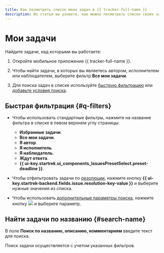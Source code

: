 ```yaml
---
title: Как посмотреть список моих задач в {{ tracker-full-name }}
description: Из статьи вы узнаете, как можно посмотреть список своих задач.
---
```


# Мои задачи

Найдите задачи, над которыми вы работаете:

1. Откройте мобильное приложение {{ tracker-full-name }}. 

1. Чтобы найти задачи, в которых вы являетесь автором, исполнителем или наблюдателем, выберите фильтр **Все мои задачи**.

1. Для поиска задач в списке используйте [быструю фильтрацию](#q-filters) или [добавьте условия поиска](default-filters.md#add-condition).

## Быстрая фильтрация {#q-filters}

* Чтобы использовать стандартные фильтры, нажмите на название фильтра в списке в левом верхнем углу страницы:
    * **Избранные задачи**.
    * **Все мои задачи**.
    * **Я автор**.
    * **Я исполнитель**.
    * **Я наблюдатель**.
    * **Ждут ответа**.
    * **{{ ui-key.startrek.ui_components_IssuesPresetSelect.preset-deadline }}**.

* Чтобы отфильтровать задачи по [резолюции](../manager/create-resolution.md), нажмите кнопку **{{ ui-key.startrek-backend.fields.issue.resolution-key-value }}** и выберите нужные значения из списка.

* Чтобы использовать [дополнительные параметры поиска](./default-filters.md#add-condition), нажмите кнопку ![](../../_assets/tracker/svg/gantt-settings-button.svg) и выберите параметр.

## Найти задачи по названию {#search-name}

В поле **Поиск по названию, описанию, комментариям** введите текст для поиска.

Поиск задачи осуществляется с учетом указанных фильтров.